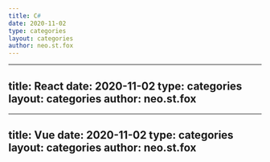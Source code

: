 ```yaml
---
title: C#
date: 2020-11-02
type: categories
layout: categories
author: neo.st.fox
---
```

---
title: React
date: 2020-11-02
type: categories
layout: categories
author: neo.st.fox
---
---
title: Vue
date: 2020-11-02
type: categories
layout: categories
author: neo.st.fox
---